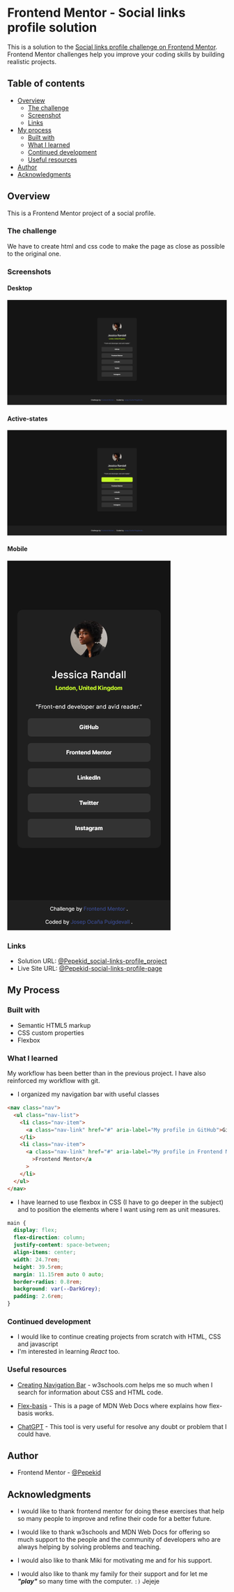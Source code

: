 # Frontend Mentor - Social links profile solution

This is a solution to the [Social links profile challenge on Frontend Mentor](https://www.frontendmentor.io/challenges/social-links-profile-UG32l9m6dQ). Frontend Mentor challenges help you improve your coding skills by building realistic projects.

## Table of contents

- [Overview](#overview)
  - [The challenge](#the-challenge)
  - [Screenshot](#screenshot)
  - [Links](#links)
- [My process](#my-process)
  - [Built with](#built-with)
  - [What I learned](#what-i-learned)
  - [Continued development](#continued-development)
  - [Useful resources](#useful-resources)
- [Author](#author)
- [Acknowledgments](#acknowledgments)

## Overview

This is a Frontend Mentor project of a social profile.

### The challenge

We have to create html and css code to make the page as close as possible to the original one.

### Screenshots

#### Desktop

![My desktop screenshot](/screenshots/FireShot-desktop.png)

#### Active-states

![My active screenshot](/screenshots/FireShot-active-states.png)

#### Mobile

![My mobile screenshot](/screenshots/FireShot-mobile.png)

### Links

- Solution URL: [@Pepekid_social-links-profile_project](https://github.com/Pepekid/frontendMentor-social-links-profile-main)
- Live Site URL: [@Pepekid-social-links-profile-page](https://frontend-mentor-pepekid-social-links.netlify.app/)

## My Process

### Built with

- Semantic HTML5 markup
- CSS custom properties
- Flexbox

### What I learned

My workflow has been better than in the previous project.
I have also reinforced my workflow with git.

- I organized my navigation bar with useful classes

```html
<nav class="nav">
  <ul class="nav-list">
    <li class="nav-item">
      <a class="nav-link" href="#" aria-label="My profile in GitHub">GitHub</a>
    </li>
    <li class="nav-item">
      <a class="nav-link" href="#" aria-label="My profile in Frontend Mentor"
        >Frontend Mentor</a
      >
    </li>
  </ul>
</nav>
```

- I have learned to use flexbox in CSS (I have to go deeper in the subject) and to position the elements where I want using rem as unit measures.

```css
main {
  display: flex;
  flex-direction: column;
  justify-content: space-between;
  align-items: center;
  width: 24.7rem;
  height: 39.5rem;
  margin: 11.15rem auto 0 auto;
  border-radius: 0.8rem;
  background: var(--DarkGrey);
  padding: 2.6rem;
}
```

### Continued development

- I would like to continue creating projects from scratch with HTML, CSS and javascript
- I'm interested in learning _React_ too.

### Useful resources

- [Creating Navigation Bar](https://www.w3schools.com/css/css_navbar.asp) - w3schools.com helps me so much when I search for information about CSS and HTML code.

- [Flex-basis](https://developer.mozilla.org/es/docs/Web/CSS/flex-basis) - This is a page of MDN Web Docs where explains how flex-basis works.

- [ChatGPT](https://chat.openai.com/) - This tool is very useful for resolve any doubt or problem that I could have.

## Author

- Frontend Mentor - [@Pepekid](https://www.frontendmentor.io/profile/Pepekid)

## Acknowledgments

- I would like to thank frontend mentor for doing these exercises that help so many people to improve and refine their code for a better future.
- I would like to thank w3schools and MDN Web Docs for offering so much support to the people and the community of developers who are always helping by solving problems and teaching.

- I would also like to thank Miki for motivating me and for his support.

- I would also like to thank my family for their support and for let me **_"play"_** so many time with the computer. `:)` Jejeje
